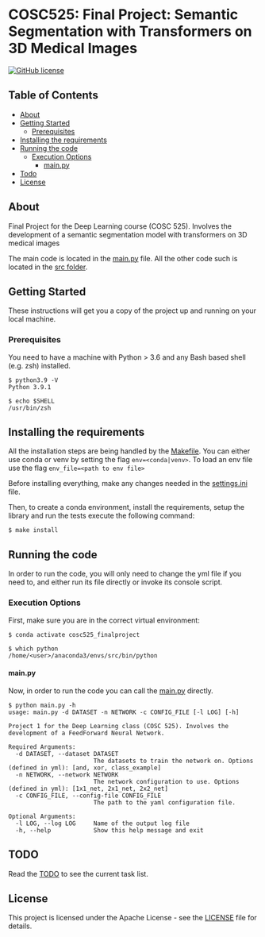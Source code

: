 # COSC525: Final Project:  Semantic Segmentation with Transformers on 3D Medical Images

[![GitHub license](https://img.shields.io/badge/license-Apache-blue.svg)](
https://github.com/drkostas/COSC525-Project1/blob/master/LICENSE)

## Table of Contents

+ [About](#about)
+ [Getting Started](#getting_started)
    + [Prerequisites](#prerequisites)
+ [Installing the requirements](#installing)
+ [Running the code](#run_locally)
    + [Execution Options](#execution_options)
        + [main.py](#src_main)
+ [Todo](#todo)
+ [License](#license)

## About <a name = "about"></a>

Final Project for the Deep Learning course (COSC 525). Involves the development of a semantic 
segmentation model with transformers on 3D medical images

The main code is located in the [main.py](main.py) file. All the other code such is located 
in the [src folder](src).

## Getting Started <a name = "getting_started"></a>

These instructions will get you a copy of the project up and running on your local machine.

### Prerequisites <a name = "prerequisites"></a>

You need to have a machine with Python > 3.6 and any Bash based shell (e.g. zsh) installed.

```ShellSession
$ python3.9 -V
Python 3.9.1

$ echo $SHELL
/usr/bin/zsh
```

## Installing the requirements <a name = "installing"></a>

All the installation steps are being handled by the [Makefile](Makefile). You can either use conda or
venv by setting the flag `env=<conda|venv>`. To load an env file use the
flag `env_file=<path to env file>`

Before installing everything, make any changes needed in the [settings.ini](settings.ini) file.

Then, to create a conda environment, install the requirements, setup the library and run the tests
execute the following command:

```ShellSession
$ make install
```

## Running the code <a name = "run_locally"></a>

In order to run the code, you will only need to change the yml file if you need to, and either run its
file directly or invoke its console script.

### Execution Options <a name = "execution_options"></a>

First, make sure you are in the correct virtual environment:

```ShellSession
$ conda activate cosc525_finalproject

$ which python
/home/<user>/anaconda3/envs/src/bin/python
```

#### main.py <a name = "src_main"></a>

Now, in order to run the code you can call the [main.py](main.py)
directly.

```ShellSession
$ python main.py -h
usage: main.py -d DATASET -n NETWORK -c CONFIG_FILE [-l LOG] [-h]

Project 1 for the Deep Learning class (COSC 525). Involves the development of a FeedForward Neural Network.

Required Arguments:
  -d DATASET, --dataset DATASET
                        The datasets to train the network on. Options (defined in yml): [and, xor, class_example]
  -n NETWORK, --network NETWORK
                        The network configuration to use. Options (defined in yml): [1x1_net, 2x1_net, 2x2_net]
  -c CONFIG_FILE, --config-file CONFIG_FILE
                        The path to the yaml configuration file.

Optional Arguments:
  -l LOG, --log LOG     Name of the output log file
  -h, --help            Show this help message and exit
```

## TODO <a name = "todo"></a>

Read the [TODO](TODO.md) to see the current task list.

## License <a name = "license"></a>

This project is licensed under the Apache License - see the [LICENSE](LICENSE) file for details.
